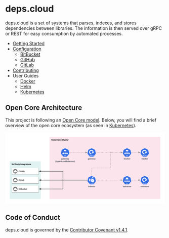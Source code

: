 # deps.cloud

deps.cloud is a set of systems that parses, indexes, and stores dependencies between libraries.
The information is then served over gRPC or REST for easy consumption by automated processes.

* [Getting Started](/docs/index.md)
* [Configuration](/docs/configuration/index.md)
  * [BitBucket](/docs/configuration/bitbucket.md)
  * [GitHub](/docs/configuration/github.md)
  * [GitLab](/docs/configuration/gitlab.md)
* [Contributing](/contributing/index.md)
* User Guides
  * [Docker](/docs/index.md)
  * [Helm](/docs/user_guides/helm.md)
  * [Kubernetes](/docs/user_guides/kubernetes.md)


## Open Core Architecture

This project is following an [Open Core model](https://en.wikipedia.org/wiki/Open-core_model).
Below, you will find a brief overview of the open core ecosystem (as seen in [Kubernetes](https://kubernetes.io)).

![Open Core Architecture](/statics/img/open-core-architecture.png)

## Code of Conduct

deps.cloud is governed by the [Contributor Covenant v1.4.1](/contributing/code-of-conduct/index.md).
